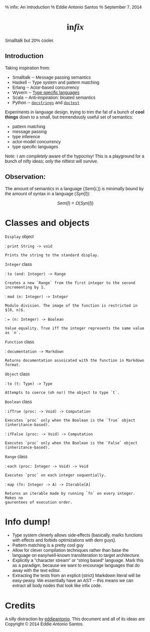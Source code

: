 % infix: An Introduction
% Eddie Antonio Santos
% September 7, 2014

# <span class="logo">In<span class="fix">fix</span></span>

Smalltalk but 20% cooler.

## Introduction

Taking inspiration from:

 * Smalltalk -- Message passing semantics
 * Haskell -- Type system and pattern matching
 * Erlang -- Actor-based concurrency
 * Wyvern -- [Type specific languages][tsl]
 * Scala -- Anti-inspiration: bloated semantics
 * Python -- [`docstrings`][docstring] and [`doctest`][doctest]

Experiments in language design, trying to trim the fat of a bunch of **cool
things** down to a small, but tremendously useful set of semantics:

 * pattern matching
 * message passing
 * type inference
 * actor-model concurrency
 * type specific languages

Note: I am *completely* aware of the hypocrisy! This is a playground for a
bunch of nifty ideas; only the niftiest will survive.

## Observation:

The amount of semantics in a language ($Sem(L)$) is minimally bound by the
amount of syntax in a language ($Syn(l)$):

$$Sem(l) = \Omega(Syn(l))$$

# Classes and objects

`Display` object

:   `print String -> void`

    Prints the string to the standard display.

`Integer` class

:   `to (end: Integer) -> Range`

    Creates a new `Range` from the first integer to the second incrementing by 1.

:   `mod (n: Integer) -> Integer`

    Modulo division. The image of the function is restricted in $[0, n)$.

:   `= (n: Integer) -> Boolean`

    Value equality. True iff the integer represents the same value as `n`.

`Function` class

:   `documentation -> Markdown`

    Returns documentation assoicated with the function in Markdown format.

`Object` class

:   `to (t: Type) -> Type`

    Attempts to coerce (oh no!) the object to type `t`.

`Boolean` class

:   `ifTrue (proc: -> Void) -> Computation`

    Executes `proc` only when the Boolean is the `True` object
    (inheritance-based).

:   `ifFalse (proc: -> Void) -> Computation`

    Executes `proc` only when the Boolean is the `False` object
    (inheritance-based).


`Range` class

:   `each (proc: Integer -> Void) -> Void`

    Executes `proc` on each integer sequentially.

:   `map (fn: Integer -> A) -> Iterable[A]`

    Returns an iterable made by running `fn` on every integer. Makes no
    gaurentees of execution order.


# Info dump!

 - Type system cleverly allows side-effects (basically, marks functions
   with effects and forbids optimizations with dem guys).
 - Pattern matching is a pretty cool guy
 - Allow for clever compilation techniques rather than base the language on
   easy/well-known transliteration to target architecture.
 - Explicitly a "character stream" or "string based" language. Mark this as a
   paradigm, because we want to encourage languages that do away with the
   text editor.
 - Extracting the tests from an explicit (strict) Markdown literal will be easy-peasy.
   We essentially have an AST -- this means we can extract all body nodes
   that look like infix code.


# Credits

A silly distraction by [eddieantonio](https://github.com/eddieantonio). This
document and all of its ideas are Copyright © 2014 Eddie Antonio Santos.



[tsl]: http://www.cs.cmu.edu/~aldrich/papers/ecoop14-tsls.pdf
[docstring]: http://en.wikipedia.org/wiki/Docstring 
[doctest]: https://docs.python.org/3.4/library/doctest.html


<style>

h1.title, h2.author, h3.date { display: none; }

.logo { text-transform: lowercase; }
.fix { font-style: italic; }

body {
    max-width: 32em;
    margin: auto;
    font-family: sans-serif;
}

body > h1:first-of-type {
    text-align: center;
    font-family: serif;
}

</style>
